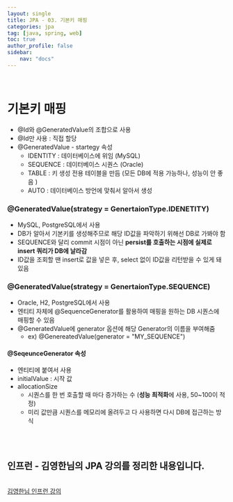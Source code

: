 ```yaml
---
layout: single
title: JPA - 03. 기본키 매핑
categories: jpa
tag: [java, spring, web]
toc: true 
author_profile: false
sidebar:
    nav: "docs"
---
```


<br/>

# 기본키 매핑

- @Id와 @GeneratedValue의 조합으로 사용
- @Id만 사용 : 직접 할당
- @GeneratedValue - startegy 속성
  - IDENTITY : 데이터베이스에 위임 (MySQL)
  - SEQUENCE : 데이터베이스 시퀀스 (Oracle)
  - TABLE : 키 생성 전용 테이블을 만듬 (모든 DB에 적용 가능하나, 성능이 안 좋음       )
  - AUTO :  데이터베이스 방언에 맞춰서 알아서 생성


### @GeneratedValue(strategy = GenertaionType.IDENETITY)

- MySQL, PostgreSQL에서 사용
- DB가 알아서 기본키를 생성해주므로 해당 ID값을 파악하기 위해선 DB로 가봐야 함
- SEQUENCE와 달리 commit 시점이 아닌 **persist를 호출하는 시점에 실제로 insert 쿼리가 DB에 날라감**
- ID값을 조회할 땐 insert로 값을 넣은 후, select 없이 ID값을 리턴받을 수 있게 돼있음

### @GeneratedValue(strategy = GenertaionType.SEQUENCE)

- Oracle, H2, PostgreSQL에서 사용
- 엔티티 자체에 @SequenceGenerator를 활용하여 매핑을 원하는 DB 시퀀스에 매핑할 수 있음
- @GeneratedValue에 generator 옵션에 해당 Generator의 이름을 부여해줌
  - ex) @GenereatedValue(generator = "MY_SEQUENCE")

#### @SeqeunceGenerator 속성

- 엔티티에 붙여서 사용
- initialValue : 시작 값
- allocationSize
  - 시퀀스를 한 번 호출할 때 마다 증가하는 수 (**성능 최적화**에 사용, 50~100이 적정)
  - 미리 값만큼 시퀀스를 메모리에 올려두고 다 사용하면 다시 DB에 접근하는 방식

<br/>

<div class='notice--warning'>
    <br/>
    <h2>
       인프런 - 김영한님의 <strong>JPA 강의</strong>를 정리한 내용입니다. <br/> 
    </h2><br/>
    <a href="https://www.inflearn.com/course/ORM-JPA-Basic/dashboard" class="btn btn--info">김영한님 인프런 강의</a><br/>
    <br/>
</div>
